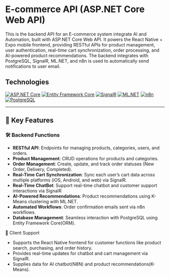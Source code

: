 # E-commerce API (ASP.NET Core Web API)

This is the backend API for an E-commerce system integrate AI and Automation, built with ASP.NET Core Web API. It powers the React Native + Expo mobile frontend, providing RESTful APIs for product management, user authentication, real-time cart synchronization, order processing, and AI-powered product recommendations. The backend integrates with PostgreSQL, SignalR, ML.NET, and n8n is used to automatically send notifications to user email.

## Technologies
[![ASP.NET Core](https://img.shields.io/badge/ASP.NET_Core-512BD4?style=for-the-badge&logo=dotnet&logoColor=white)](https://dotnet.microsoft.com/apps/aspnet)
[![Entity Framework Core](https://img.shields.io/badge/EF_Core-512BD4?style=for-the-badge&logo=dotnet&logoColor=white)](https://docs.microsoft.com/ef/core)
[![SignalR](https://img.shields.io/badge/SignalR-512BD4?style=for-the-badge&logo=dotnet&logoColor=white)](https://docs.microsoft.com/aspnet/core/signalr)
[![ML.NET](https://img.shields.io/badge/ML.NET-512BD4?style=for-the-badge&logo=dotnet&logoColor=white)](https://dotnet.microsoft.com/apps/machinelearning-ai/ml-dotnet)
[![n8n](https://img.shields.io/badge/n8n-FF6F61?style=for-the-badge&logo=n8n&logoColor=white)](https://n8n.io)
[![PostgreSQL](https://img.shields.io/badge/PostgreSQL-336791?style=for-the-badge&logo=postgresql&logoColor=white)](https://www.postgresql.org)

---

## 🔑 Key Features
### 🛠️ Backend Functions
- **RESTful API**: Endpoints for managing products, categories, users, and orders.
- **Product Management**: CRUD operations for products and categories.
- **Order Management**: Create, update, and track order statuses (New Order, Delivery, Completed).
- **Real-Time Cart Synchronization**: Sync each user’s cart data across multiple platforms (iOS, Android, and web) via SignalR.
- **Real-Time ChatBot**: Support real-time chatbot and customer support interactions via SignalR
- **AI-Powered Recommendations**: Product recommendations using K-Means clustering with ML.NET.
- **Automated Workflows**: Order confirmation emails sent via n8n workflows.
- **Database Management**: Seamless interaction with PostgreSQL using Entity Framework Core(ORM).

👤 Client Support
- Supports the React Native frontend for customer functions like product search, purchasing, and order history.
- Provides real-time updates for chatbot and cart management via SignalR.
- Supplies data for AI chatbot(N8N) and product recommendations(K-Means).
